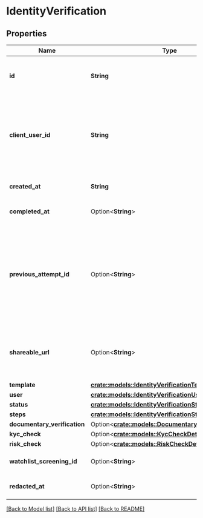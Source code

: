 # IdentityVerification

## Properties

Name | Type | Description | Notes
------------ | ------------- | ------------- | -------------
**id** | **String** | ID of the associated Identity Verification attempt. | 
**client_user_id** | **String** | An identifier to help you connect this object to your internal systems. For example, your database ID corresponding to this object. | 
**created_at** | **String** | An ISO8601 formatted timestamp. | 
**completed_at** | Option<**String**> | An ISO8601 formatted timestamp. | 
**previous_attempt_id** | Option<**String**> | The ID for the Identity Verification preceding this session. This field will only be filled if the current Identity Verification is a retry of a previous attempt. | 
**shareable_url** | Option<**String**> | A shareable URL that can be sent directly to the user to complete verification | 
**template** | [**crate::models::IdentityVerificationTemplateReference**](IdentityVerificationTemplateReference.md) |  | 
**user** | [**crate::models::IdentityVerificationUserData**](IdentityVerificationUserData.md) |  | 
**status** | [**crate::models::IdentityVerificationStatus**](IdentityVerificationStatus.md) |  | 
**steps** | [**crate::models::IdentityVerificationStepSummary**](IdentityVerificationStepSummary.md) |  | 
**documentary_verification** | Option<[**crate::models::DocumentaryVerification**](DocumentaryVerification.md)> |  | 
**kyc_check** | Option<[**crate::models::KycCheckDetails**](KYCCheckDetails.md)> |  | 
**risk_check** | Option<[**crate::models::RiskCheckDetails**](RiskCheckDetails.md)> |  | 
**watchlist_screening_id** | Option<**String**> | ID of the associated screening. | 
**redacted_at** | Option<**String**> | An ISO8601 formatted timestamp. | 

[[Back to Model list]](../README.md#documentation-for-models) [[Back to API list]](../README.md#documentation-for-api-endpoints) [[Back to README]](../README.md)


